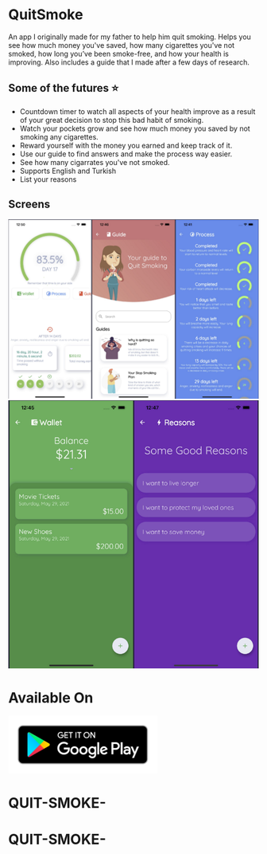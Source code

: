 # QuitSmoke

An app I originally made for my father to help him quit smoking. Helps you see how much money you've saved, how many cigarettes you've not smoked, how long you’ve been smoke-free, and how your health is improving. Also includes a guide that I made after a few days of research.

## Some of the futures :star:

- Countdown timer to watch all aspects of your health improve as a result of your great decision to stop this bad habit of smoking.
- Watch your pockets grow and see how much money you saved by not smoking any cigarettes.
- Reward yourself with the money you earned and keep track of it.
- Use our guide to find answers and make the process way easier.
- See how many cigarrates you've not smoked.
- Supports English and Turkish
- List your reasons

## Screens

<img  src="screens/1.png"/>
<img src="screens/2.png"/>

# Available On

[<img width="300" src="screens/google-play-badge.png"/>](https://play.google.com/store/apps/details?id=com.jmsc.quitsmoke)

# QUIT-SMOKE-
# QUIT-SMOKE-

